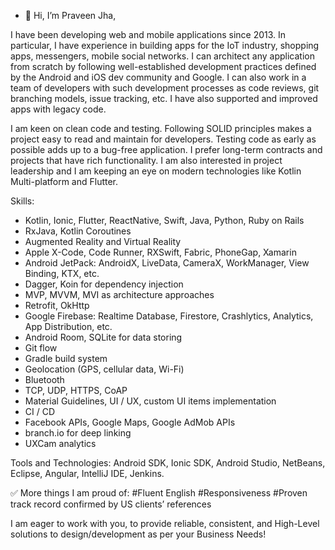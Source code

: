 - 👋 Hi, I’m Praveen Jha,

I have been developing web and mobile applications since 2013. In particular, I have experience in building apps for the IoT industry, shopping apps, messengers, mobile social networks.
I can architect any application from scratch by following well-established development practices defined by the Android and iOS dev community and Google. I can also work in a team of developers with such development processes as code reviews, git branching models, issue tracking, etc. I have also supported and improved apps with legacy code.

I am keen on clean code and testing. Following SOLID principles makes a project easy to read and maintain for developers. Testing code as early as possible adds up to a bug-free application.
I prefer long-term contracts and projects that have rich functionality. I am also interested in project leadership and I am keeping an eye on modern technologies like Kotlin Multi-platform and Flutter.

Skills:
- Kotlin, Ionic, Flutter, ReactNative, Swift, Java, Python, Ruby on Rails
- RxJava, Kotlin Coroutines
- Augmented Reality and Virtual Reality
- Apple X-Code, Code Runner, RXSwift, Fabric, PhoneGap, Xamarin
- Android JetPack: AndroidX, LiveData, CameraX, WorkManager, View Binding, KTX, etc.
- Dagger, Koin for dependency injection
- MVP, MVVM, MVI as architecture approaches
- Retrofit, OkHttp
- Google Firebase: Realtime Database, Firestore, Crashlytics, Analytics, App Distribution, etc.
- Android Room, SQLite for data storing
- Git flow
- Gradle build system
- Geolocation (GPS, cellular data, Wi-Fi)
- Bluetooth
- TCP, UDP, HTTPS, CoAP
- Material Guidelines, UI / UX, custom UI items implementation
- CI / CD
- Facebook APIs, Google Maps, Google AdMob APIs
- branch.io for deep linking
- UXCam analytics

Tools and Technologies: Android SDK, Ionic SDK, Android Studio, NetBeans, Eclipse, Angular, IntelliJ IDE, Jenkins.

✅ More things I am proud of:
#Fluent English
#Responsiveness
#Proven track record confirmed by US clients’ references

I am eager to work with you, to provide reliable, consistent, and High-Level solutions to design/development as per your Business Needs!

<!---
praveen1743/praveen1743 is a ✨ special ✨ repository because its `README.md` (this file) appears on your GitHub profile.
You can click the Preview link to take a look at your changes.
--->
